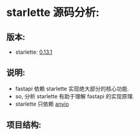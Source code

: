 # starlette 源码分析:

## 版本:

- starlette: [0.13.1 ](https://github.com/encode/starlette/releases/tag/0.31.1)

## 说明:

- fastapi 依赖 starlette 实现绝大部分的核心功能.
- so, 分析 starlette 有助于理解 fastapi 的实现原理.
- starlette 只依赖 [anyio](https://github.com/agronholm/anyio)

## 项目结构:


